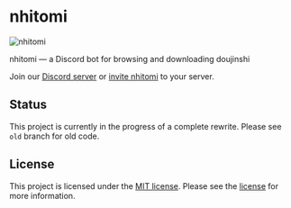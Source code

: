 # nhitomi

![nhitomi](https://github.com/chiyadev/nhitomi/raw/master/nhitomi.png)

nhitomi — a Discord bot for browsing and downloading doujinshi

Join our [Discord server](https://discord.gg/JFNga7q) or [invite nhitomi](https://discordapp.com/oauth2/authorize?client_id=515386276543725568&scope=bot&permissions=347200) to your server.

## Status

This project is currently in the progress of a complete rewrite. Please see `old` branch for old code.

## License

This project is licensed under the [MIT license](https://opensource.org/licenses/MIT). Please see the [license](LICENSE) for more information.
